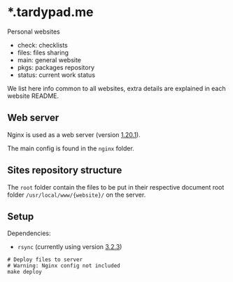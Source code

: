 # *.tardypad.me

Personal websites

- check: checklists
- files: files sharing
- main: general website
- pkgs: packages repository
- status: current work status

We list here info common to all websites, extra details are explained in each website README.

## Web server

Nginx is used as a web server
(version [1.20.1](http://hg.nginx.org/nginx/rev/release-1.20.1)).  

The main config is found in the `nginx` folder.

## Sites repository structure

The `root` folder contain the files to be put in their respective document root
folder `/usr/local/www/{website}/` on the server.

## Setup

Dependencies:
- `rsync` (currently using version [3.2.3](https://git.samba.org/?p=rsync.git;a=tag;h=refs/tags/v3.2.3))

```shell
# Deploy files to server
# Warning: Nginx config not included
make deploy
```
